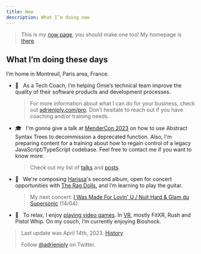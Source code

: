 ```yaml
---
title: Now
description: What I’m doing now
---
```


> This is my [now page](http://nownownow.com/about), you should make one too! My homepage is [there](/).

## What I’m doing these days

I’m home in Montreuil, Paris area, France.

- 💼  &nbsp; As a Tech Coach, I’m helping Omie’s technical team improve the quality of their software products and development processes.

  > For more information about what I can do for your business, check out [adrienjoly.com/pro](/pro). Don’t hesitate to reach out if you have coaching and/or training needs.

- 🎓  &nbsp; I'm gonna give a talk at [MenderCon 2023](https://mendercon.com/schedule/#session-10) on how to use Abstract Syntax Trees to decommission a deprecated function. Also, I'm preparing content for a training about how to regain control of a legacy JavaScript/TypeScript codebase. Feel free to contact me if you want to know more.

  > Check out my list of [talks](/talks) and [posts](/posts).
  
- 🎸  &nbsp; We're composing [Harissa](https://www.facebook.com/harissaquartet)'s second album, open for concert opportunities with [The Rag Dolls](https://linktr.ee/ragdolls), and I’m learning to play the guitar.

  > My next concert: [I Was Made For Lovin' U / Nuit Hard & Glam du Supersonic](https://www.facebook.com/events/605980398068430/) (14/04).
  
<!--

- 🌶  &nbsp; I’m exciting about the upcoming concerts we’re giving with "[Harissa](https://www.facebook.com/harissaquartet)" and "The Rag Dolls", the rock cover band I've recently joined!

  > Harissa‘s album, "[Radio Désert](https://ampl.ink/harissa-radio-desert)", is available on most music platforms.

-->

- 👾  &nbsp; To relax, I enjoy [playing video games](https://ggapp.io/omikron). In [VR](/vr), mostly FitXR, Rush and Pistol Whip. On my couch, I’m currently enjoying Bioshock.

> Last update was April 14th, 2023. [History](https://github.com/adrienjoly/adrienjoly.github.com/commits/master/now)
>
> Follow [@adrienjoly](https://twitter.com/adrienjoly) on Twitter.
